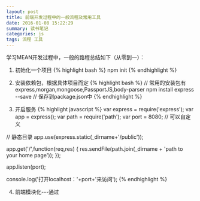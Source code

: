 ```yaml
---
layout: post
title: 前端开发过程中的一般流程及常用工具
date: 2016-01-08 15:22:29
summary: 读书笔记
categories: js
tags: 流程 工具
---
```


学习MEAN开发过程中，一般的路程总结如下（从零到一）：

1. 初始化一个项目 
{% highlight bash %}
npm init
{% endhighlight %}

2. 安装依赖包，根据具体项目而定
{% highlight bash %}
// 常用的安装包有express,morgan,mongoose,PassportJS,body-parser
npm install express --save // 保存到package.json中
{% endhighlight %}

3. 开启服务
{% highlight javascript %}
var express = require('express');
var app = express();
var path = require('path');
var port = 8080; // 可以自定义

// 静态目录
app.use(express.static(_dirname+'/public'));

app.get('/',function(req,res) {
    res.sendFile(path.join(_dirname + 'path to your home page'));
});

app.listen(port);

console.log('打开localhost：'+port+'来访问');
{% endhighlight %}

4. 前端模块化---通过